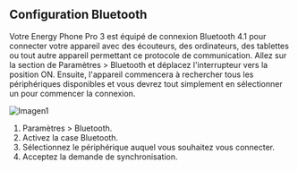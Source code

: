 ## Configuration Bluetooth

Votre Energy Phone Pro 3 est équipé de connexion Bluetooth 4.1 pour connecter votre appareil avec des écouteurs, des ordinateurs, des tablettes ou tout autre appareil permettant ce protocole de communication. Allez sur la section de Paramètres > Bluetooth et déplacez l'interrupteur vers la position ON. Ensuite, l'appareil commencera à rechercher tous les périphériques disponibles et vous devrez tout simplement en sélectionner un pour commencer la connexion.

![Imagen1](http://static.energysistem.com/images/manuals/42436/58d2ad246be08.jpg)

1. Paramètres > Bluetooth.
2. Activez la case Bluetooth.
3. Sélectionnez le périphérique auquel vous souhaitez vous connecter.
4. Acceptez la demande de synchronisation.
